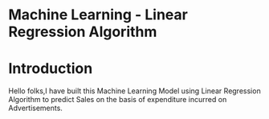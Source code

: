 # Machine Learning - Linear Regression Algorithm
# Introduction
Hello folks,I have built this Machine Learning Model using Linear Regression Algorithm to predict Sales on the basis of expenditure incurred on Advertisements. 




